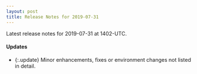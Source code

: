 ```yaml
---
layout: post
title: Release Notes for 2019-07-31
---
```


Latest release notes for 2019-07-31 at 1402-UTC.

<div class='updates' markdown='1'>

#### Updates

- {:.update} Minor enhancements, fixes or environment changes not listed in detail.

</div>



